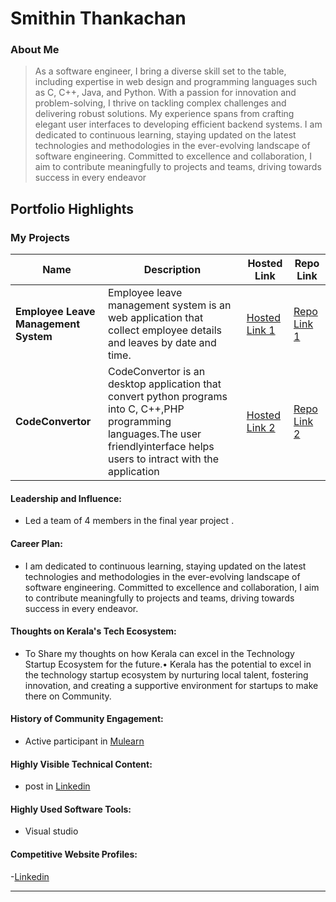 # Smithin Thankachan 

### About Me

> As a software engineer, I bring a diverse skill set to the table, including expertise in web design and programming languages such as C, C++, Java, and Python. With a passion for innovation and problem-solving, I thrive on tackling complex challenges and delivering robust solutions. My experience spans from crafting elegant user interfaces to developing efficient backend systems. I am dedicated to continuous learning, staying updated on the latest technologies and methodologies in the ever-evolving landscape of software engineering. Committed to excellence and collaboration, I aim to contribute meaningfully to projects and teams, driving towards success in every endeavor

## Portfolio Highlights

### My Projects

| Name                | Description                                                               | Hosted Link                              | Repo Link                                                      |
|---------------------|---------------------------------------------------------------------------|------------------------------------------|----------------------------------------------------------------|
| **Employee Leave Management System**  | Employee leave management system is an web application that collect employee details and leaves by date and time.                                      | [Hosted Link 1](https://example.com)    | [Repo Link 1](https://github.com/username/project1)             |
| **CodeConvertor**  | CodeConvertor is an desktop application that convert python programs into C, C++,PHP programming languages.The user friendlyinterface helps users to intract with the application                                         | [Hosted Link 2](https://example.com)    | [Repo Link 2](https://github.com/username/project2)             |

#### Leadership and Influence:

- Led a team of 4 members in the final year project .



#### Career Plan:

-  I am dedicated to continuous learning, staying updated on the latest technologies and methodologies in the ever-evolving landscape of software engineering. Committed to excellence and collaboration, I aim to contribute meaningfully to projects and teams, driving towards success in every endeavor.

#### Thoughts on Kerala's Tech Ecosystem:

- To Share my thoughts on how Kerala can excel in the Technology Startup Ecosystem for the future.• Kerala has the potential to excel in the technology startup ecosystem by nurturing local talent, fostering innovation, and creating a supportive environment for startups to make there on Community.


#### History of Community Engagement:

-  Active participant in [Mulearn](smithinthankachan-1@mulearn)
#### Highly Visible Technical Content:

- post in [Linkedin](https://www.linkedin.com/in/smithin-thankachan-230168301)
#### Highly Used Software Tools:

- Visual studio 
#### Competitive Website Profiles:

-[Linkedin](https://www.linkedin.com/in/smithin-thankachan-230168301)



---
